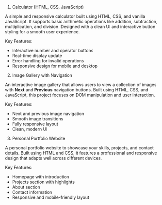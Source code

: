 1. Calculator (HTML, CSS, JavaScript)

A simple and responsive calculator built using HTML, CSS, and vanilla JavaScript. It supports basic arithmetic operations like addition, subtraction, multiplication, and division. Designed with a clean UI and interactive button styling for a smooth user experience.

Key Features:

* Interactive number and operator buttons
* Real-time display update
* Error handling for invalid operations
* Responsive design for mobile and desktop

2. Image Gallery with Navigation

An interactive image gallery that allows users to view a collection of images with **Next** and **Previous** navigation buttons. Built using HTML, CSS, and JavaScript, this project focuses on DOM manipulation and user interaction.

Key Features:

* Next and previous image navigation
* Smooth image transitions
* Fully responsive layout
* Clean, modern UI

 3. Personal Portfolio Website

A personal portfolio website to showcase your skills, projects, and contact details. Built using HTML and CSS, it features a professional and responsive design that adapts well across different devices.

Key Features:

* Homepage with introduction
* Projects section with highlights
* About section
* Contact information
* Responsive and mobile-friendly layout

